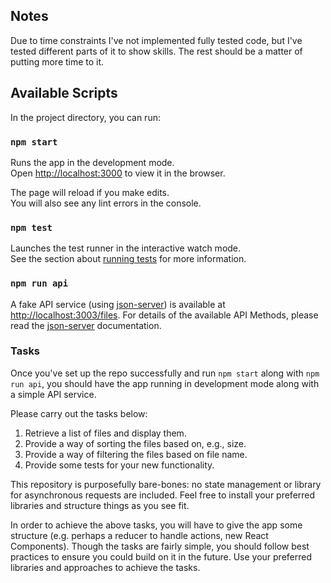 ## Notes

Due to time constraints I've not implemented fully tested code, but I've tested different parts of it to show skills. The rest should be a matter of putting more time to it.

## Available Scripts

In the project directory, you can run:

### `npm start`

Runs the app in the development mode.<br>
Open [http://localhost:3000](http://localhost:3000) to view it in the browser.

The page will reload if you make edits.<br>
You will also see any lint errors in the console.

### `npm test`

Launches the test runner in the interactive watch mode.<br>
See the section about [running tests](https://facebook.github.io/create-react-app/docs/running-tests) for more information.

### `npm run api`

A fake API service (using [json-server](https://github.com/typicode/json-server)) is available at [http://localhost:3003/files](http://localhost:3003/files). For details of the available API Methods, please read the [json-server](https://github.com/typicode/json-server) documentation.

### Tasks

Once you've set up the repo successfully and run `npm start` along with `npm run api`, you should have the app running in development mode along with a simple API service.

Please carry out the tasks below:

1. Retrieve a list of files and display them.
2. Provide a way of sorting the files based on, e.g., size.
3. Provide a way of filtering the files based on file name.
4. Provide some tests for your new functionality.

This repository is purposefully bare-bones: no state management or library for asynchronous requests are included. Feel free to install your preferred libraries and structure things as you see fit.

In order to achieve the above tasks, you will have to give the app some structure (e.g. perhaps a reducer to handle actions, new React Components). Though the tasks are fairly simple, you should follow best practices to ensure you could build on it in the future. Use your preferred libraries and approaches to achieve the tasks.
